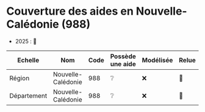 # Couverture des aides en Nouvelle-Calédonie (988)

- 2025 : 📧

| Echelle     | Nom                | Code | Possède une aide | Modélisée | Relue |
| ----------- | ------------------ | ---- | ---------------- | --------- | ----- |
| Région      | Nouvelle-Calédonie | 988  | ❔               | ❌        | 📧    |
| Département | Nouvelle-Calédonie | 988  | ❔               | ❌        | 📧    |
